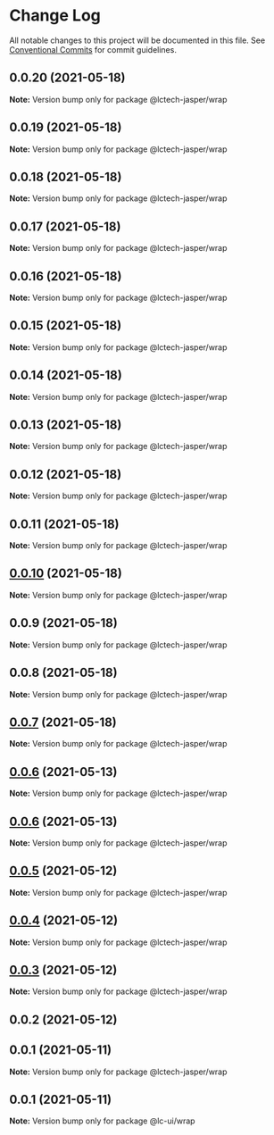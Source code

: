 # Change Log

All notable changes to this project will be documented in this file.
See [Conventional Commits](https://conventionalcommits.org) for commit guidelines.

## 0.0.20 (2021-05-18)

**Note:** Version bump only for package @lctech-jasper/wrap





## 0.0.19 (2021-05-18)

**Note:** Version bump only for package @lctech-jasper/wrap





## 0.0.18 (2021-05-18)

**Note:** Version bump only for package @lctech-jasper/wrap





## 0.0.17 (2021-05-18)

**Note:** Version bump only for package @lctech-jasper/wrap





## 0.0.16 (2021-05-18)

**Note:** Version bump only for package @lctech-jasper/wrap





## 0.0.15 (2021-05-18)

**Note:** Version bump only for package @lctech-jasper/wrap





## 0.0.14 (2021-05-18)

**Note:** Version bump only for package @lctech-jasper/wrap





## 0.0.13 (2021-05-18)

**Note:** Version bump only for package @lctech-jasper/wrap





## 0.0.12 (2021-05-18)

**Note:** Version bump only for package @lctech-jasper/wrap





## 0.0.11 (2021-05-18)

**Note:** Version bump only for package @lctech-jasper/wrap





## [0.0.10](https://github.com/lctech-jasper/ui-utility/compare/@lctech-jasper/wrap@0.0.9...@lctech-jasper/wrap@0.0.10) (2021-05-18)

**Note:** Version bump only for package @lctech-jasper/wrap





## 0.0.9 (2021-05-18)

**Note:** Version bump only for package @lctech-jasper/wrap





## 0.0.8 (2021-05-18)

**Note:** Version bump only for package @lctech-jasper/wrap





## [0.0.7](https://github.com/lctech-jasper/ui-utility/compare/@lctech-jasper/wrap@0.0.6...@lctech-jasper/wrap@0.0.7) (2021-05-18)

**Note:** Version bump only for package @lctech-jasper/wrap





## [0.0.6](https://github.com/lctech-jasper/ui-utility/compare/@lctech-jasper/wrap@0.0.5...@lctech-jasper/wrap@0.0.6) (2021-05-13)

**Note:** Version bump only for package @lctech-jasper/wrap





## [0.0.6](https://github.com/lctech-jasper/ui-utility/compare/@lctech-jasper/wrap@0.0.5...@lctech-jasper/wrap@0.0.6) (2021-05-13)

**Note:** Version bump only for package @lctech-jasper/wrap





## [0.0.5](https://github.com/lctech-jasper/ui-utility/compare/@lctech-jasper/wrap@0.0.4...@lctech-jasper/wrap@0.0.5) (2021-05-12)

**Note:** Version bump only for package @lctech-jasper/wrap





## [0.0.4](https://github.com/lctech-jasper/ui-utility/compare/@lctech-jasper/wrap@0.0.3...@lctech-jasper/wrap@0.0.4) (2021-05-12)

**Note:** Version bump only for package @lctech-jasper/wrap





## [0.0.3](https://github.com/lctech-jasper/ui-utility/compare/@lctech-jasper/wrap@0.0.2...@lctech-jasper/wrap@0.0.3) (2021-05-12)

**Note:** Version bump only for package @lctech-jasper/wrap





## 0.0.2 (2021-05-12)



## 0.0.1 (2021-05-11)

**Note:** Version bump only for package @lctech-jasper/wrap





## 0.0.1 (2021-05-11)

**Note:** Version bump only for package @lc-ui/wrap
